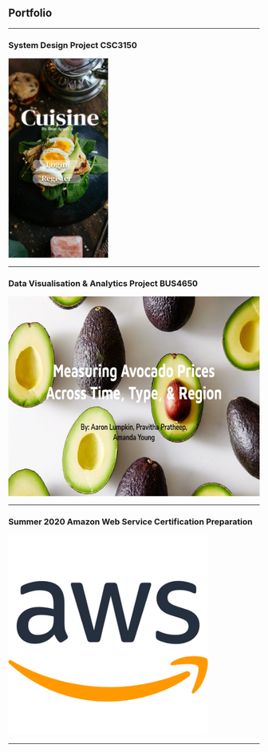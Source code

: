 ## Portfolio

---


<h3>
System Design Project CSC3150
</h3>
<a href="/cuisine_page">
    <img src="images/Welcoem Page.jpg?raw=true" width="200" height="400" />
</a>

---

<h3>
 Data Visualisation & Analytics Project BUS4650
</h3>
<a href="/avocado_page">
    <img src="images/avo_front.jpg?raw=true" width="600" height="400" />
</a>
     
---
<h3>
 Summer 2020 Amazon Web Service Certification Preparation
</h3>
<a href="/aws">
    <img src="images/aws.png?raw=true" width="400" height="400" />
</a>
     
---

<!--
[Project 3 Title](http://example.com/)
<img src="images/dummy_thumbnail.jpg?raw=true"/>
### Category Name 2
- [Project 1 Title](http://example.com/)
- [Project 2 Title](http://example.com/)
- [Project 3 Title](http://example.com/)
- [Project 4 Title](http://example.com/)
- [Project 5 Title](http://example.com/)
<p style="font-size:11px">Page template forked from <a href="https://github.com/evanca/quick-portfolio">evanca</a></p>
-->
<!-- Remove above link if you don't want to attibute -->
